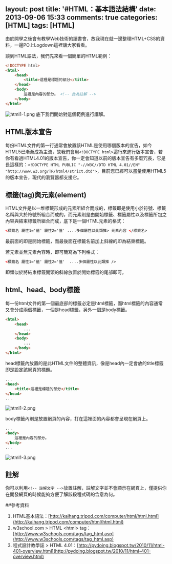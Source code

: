 layout: post
title: '#HTML：基本語法結構'
date: 2013-09-06 15:33
comments: true
categories: [HTML]
tags: [HTML]
---
由於開學之後會有教學Web技術的讀書會，故我現在就一邊整理HTML+CSS的資料，一邊PO上Logdown這裡讓大家看看。

談到HTML語法，我們先來看一個簡單的HTML範例：
```html firstWebsite.html
<!DOCTYPE html>
<html>
	<head>
		<title>這裡是標題的部分</title>
	</head>
	<body>
		這裡是內容的部分。 <!-- 此為註解 -->
	</body>
</html>
```
![html1-1.png](/image/NXRkjm7lSPingeD2QxDC_html1-1.png)
底下我們開始對這個範例進行講解。

## HTML版本宣告

每份HTML文件的第一行通常會放置該HTML是使用哪個版本的宣告，如今HTML5已漸漸成為主流，故我們會用`<!DOCTYPE html>`這行來進行版本宣告，若你有看過HTML4.01的版本宣告，你一定會知道以前的版本宣告有多麼冗長，它是長這樣的：`<!DOCTYPE HTML PUBLIC "-//W3C//DTD HTML 4.01//EN" "http://www.w3.org/TR/html4/strict.dtd">`，目前您已經可以盡量使用HTML5的版本宣告，現代的瀏覽器都支援它。

## 標籤(tag)與元素(element)

HTML文件是以一堆標籤形成的元素所組合而成的，標籤即是使用小於符號、標籤名稱與大於符號所組合而成的，而元素則是由開始標籤、標籤屬性以及標籤所包之內容與結束標籤所組合而成，底下是一個HTML元素的格式：
```html format.html
<標籤名 屬性1='值' 屬性2='值' ....多個屬性以此類推> 元素內容 </標籤名>
```
最前面的即是開始標籤，而最後面在標籤名前加上斜線的即為結束標籤。

若元素並無元素內容時，即可簡寫為下列格式：
```html single.html
<標籤名 屬性1='值' 屬性2='值'  ....多個屬性以此類推 />
```
即類似於將結束標籤開頭的斜線放置於開始標籤的尾部即可。

## html、head、body標籤
每一份html文件的第一個最底部的標籤必定是html標籤，而html標籤的內容通常又會分成兩個標籤，一個是head標籤，另外一個是body標籤。
```html structure.html
<html>
	<head>
		...
	</head>
	<body>
		...
	</body>
</html>
```

head標籤內放置的是此HTML文件的整體資訊，像是head內一定會放的title標籤即是設定該網頁的標題。
```html head.html
...
<head>
	<title>這裡是標題的部分</title>
</head>
...
```
![html1-2.png](/image/BMw2wcZ1QkqNDM6wADvw_html1-2.png)

body標籤內則是放置網頁的內容，打在這裡面的內容都會呈現在網頁上。
```html body.html
...
<body>
	這裡是內容的部分。
</body>
...
```
![html1-3.png](/image/xXR4CuvHSUS9OvcCW4GD_html1-3.png)

## 註解
你可以利用`<!-- 註解文字 -->`放置註解，註解文字並不會顯示在網頁上，僅提供你在開發網頁的時候能夠方便了解該段程式碼的含意為何。

##參考資料
1. HTML基本語法：[http://kaihang.tripod.com/computer/html/html.html](http://kaihang.tripod.com/computer/html/html.html)
2. w3school.com > HTML &lt;html&gt; tag：[http://www.w3schools.com/tags/tag_html.asp](http://www.w3schools.com/tags/tag_html.asp)
3. 程式設計教學誌 > HTML 4.01：[http://pydoing.blogspot.tw/2010/11/html-401-overview.html](http://pydoing.blogspot.tw/2010/11/html-401-overview.html)
